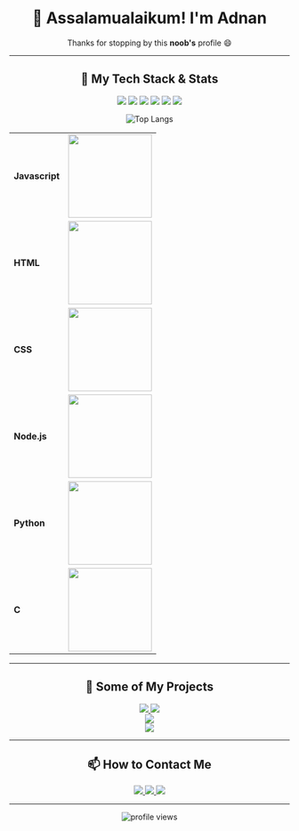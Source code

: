 <!-- Profile Header -->
<h1 align="center">👋 Assalamualaikum! I'm Adnan</h1>
<p align="center">Thanks for stopping by this <b>noob's</b> profile 😄</p>

---

<!-- Skills Stats (with badges and progress bars) -->
<h2 align="center">🚀 My Tech Stack & Stats</h2>

<p align="center">
  <img src="https://img.shields.io/badge/Javascript-F7DF1E?style=for-the-badge&logo=javascript&logoColor=323330" />
  <img src="https://img.shields.io/badge/HTML5-E34F26?style=for-the-badge&logo=html5&logoColor=fff" />
  <img src="https://img.shields.io/badge/CSS3-1572B6?style=for-the-badge&logo=css3&logoColor=fff" />
  <img src="https://img.shields.io/badge/Node.js-339933?style=for-the-badge&logo=nodedotjs&logoColor=fff" />
  <img src="https://img.shields.io/badge/Python-3776AB?style=for-the-badge&logo=python&logoColor=fff" />
  <img src="https://img.shields.io/badge/C-00599C?style=for-the-badge&logo=c&logoColor=fff" />
</p>

<p align="center">
  <img src="https://github-readme-stats.vercel.app/api/top-langs/?username=AdnanDLuffy&layout=compact&theme=radical&hide_border=true" alt="Top Langs" />
</p>

<table align="center">
  <tr>
    <td><b>Javascript</b></td>
    <td>
      <img src="https://progress-bar.dev/85/?title=pro" width="150">
    </td>
  </tr>
  <tr>
    <td><b>HTML</b></td>
    <td>
      <img src="https://progress-bar.dev/90/?title=pro" width="150">
    </td>
  </tr>
  <tr>
    <td><b>CSS</b></td>
    <td>
      <img src="https://progress-bar.dev/85/?title=pro" width="150">
    </td>
  </tr>
  <tr>
    <td><b>Node.js</b></td>
    <td>
      <img src="https://progress-bar.dev/75/?title=intermediate" width="150">
    </td>
  </tr>
  <tr>
    <td><b>Python</b></td>
    <td>
      <img src="https://progress-bar.dev/50/?title=learning" width="150">
    </td>
  </tr>
  <tr>
    <td><b>C</b></td>
    <td>
      <img src="https://progress-bar.dev/40/?title=learning" width="150">
    </td>
  </tr>
</table>

---

<!-- Projects Section -->
<h2 align="center">🌟 Some of My Projects</h2>

<p align="center">
  <a href="https://github.com/AdnanDLuffy/AniPub" target="_blank">
    <img src="https://img.shields.io/badge/AniPub-Visit%20Repo-282C34?style=for-the-badge&logo=github&logoColor=F7DF1E" />
  </a>
  <a href="https://your-anipub-live-link.com" target="_blank">
    <img src="https://img.shields.io/badge/AniPub-Live%20Site-0CCE6B?style=for-the-badge&logo=web&logoColor=white" />
  </a>
  <br>
  <a href="https://github.com/AdnanDLuffy/MDA-Server" target="_blank">
    <img src="https://img.shields.io/badge/MDA--Server-Visit%20Repo-FF5555?style=for-the-badge&logo=github&logoColor=white" />
  </a>
  <br>
  <a href="https://github.com/AdnanDLuffy/Grapify" target="_blank">
    <img src="https://img.shields.io/badge/Grapify-Visit%20Repo-3776AB?style=for-the-badge&logo=github&logoColor=white" />
  </a>
</p>

---

<!-- Contact Section -->
<h2 align="center">📫 How to Contact Me</h2>
<p align="center">
  <a href="https://www.facebook.com/WallaHabibi.Adnan" target="_blank">
    <img src="https://img.shields.io/badge/Facebook-1877F2?style=for-the-badge&logo=facebook&logoColor=white" />
  </a>
  <a href="https://www.instagram.com/adnand.luffy" target="_blank">
    <img src="https://img.shields.io/badge/Instagram-E4405F?style=for-the-badge&logo=instagram&logoColor=white" />
  </a>
  <a href="https://github.com/AdnanDLuffy" target="_blank">
    <img src="https://img.shields.io/badge/GitHub-181717?style=for-the-badge&logo=github" />
  </a>
</p>

---

<p align="center">
  <img src="https://komarev.com/ghpvc/?username=AdnanDLuffy&style=for-the-badge&color=blue" alt="profile views"/>
</p>
